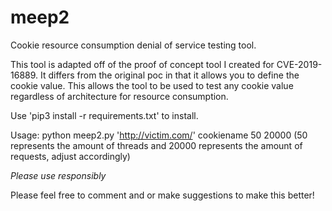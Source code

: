 # meep2

Cookie resource consumption denial of service testing tool.

This tool is adapted off of the proof of concept tool I created for CVE-2019-16889.  It differs from the original poc in that it allows you to define the cookie value.  This allows the tool to be used to test any cookie value regardless of architecture for resource consumption.

Use 'pip3 install -r requirements.txt' to install.

Usage: python meep2.py 'http://victim.com/' cookiename 50 20000
(50 represents the amount of threads and 20000 represents the amount of requests, adjust accordingly)

*Please use responsibly*

Please feel free to comment and or make suggestions to make this better!
